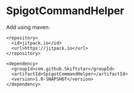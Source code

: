 # SpigotCommandHelper
Add using maven:
```
<repository>
  <id>jitpack.io</id>
  <url>https://jitpack.io</url>
</repository>
```
```
<dependency>
  <groupId>com.github.Skiftstar</groupId>
  <artifactId>SpigotCommandHelper</artifactId>
  <version>1.0-SNAPSHOT</version>
</dependency>
```
